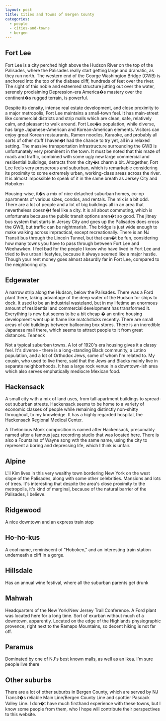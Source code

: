 ```yaml
---
layout: post
title: Cities and Towns of Bergen County
categories:
  - people
  - cities-and-towns
  - bergen
---
```


## Fort Lee

Fort Lee is a city perched high above the Hudson River on the top of the Palisades, where the Palisades really start getting large and dramatic, as they run north. The western end of the George Washington Bridge (GWB) is anchored into the top of the diabase cliff, hundreds of feet over the river. The sight of this noble and esteemed structure jutting out over the water, serenely proclaiming Depression-era America�s mastery over the continent�s rugged terrain, is powerful.

Despite its density, intense real estate development, and close proximity to a major metropolis, Fort Lee maintains a small-town feel. It has main-street like commercial districts and strip malls which are clean, safe, relatively calm, and pleasant to walk around. Fort Lee�s population, while diverse, has large Japanese-American and Korean-American elements. Visitors can enjoy great Korean restaurants, Ramen noodles, Karaoke, and probably all sorts of other stuff I haven�t had the chance to try yet, all in a relaxed setting. The massive transportation infrastructure surrounding the GWB is unfortunately very prominent in the town. It must be noted that this maze of roads and traffic, combined with some ugly new large commercial and residential buildings, detracts from the city�s charm a bit. Altogether, Fort Lee feels very prosperous and suburban, which is remarkable considering its proximity to some extremely urban, working-class areas across the river. It is almost impossible to speak of it in the same breath as Jersey City and Hoboken

Housing-wise, it�s a mix of nice detached suburban homes, co-op apartments of various sizes, condos, and rentals. The mix is a bit odd. There are a lot of people and a lot of big buildings all in an area that nevertheless doesn�t feel like a city. It is all about commuting, which is unfortunate because the public transit options aren�t so good. The jitney bus system that starts in Jersey City and goes up the Palisades does cross the GWB, but traffic can be nightmarish. The bridge is just wide enough to make walking across impractical, except recreationally. There is an NJ Transit bus through the Lincoln Tunnel, but that can�t be fun, considering how many towns you have to pass through between Fort Lee and Weehawken. I feel bad for the people I know who have lived in Fort Lee and tried to live urban lifestyles, because it always seemed like a major hastle. Though your rent money goes almost absurdly far in Fort Lee, compared to the neighboring city.

## Edgewater

A narrow strip along the Hudson, below the Palisades. There was a Ford plant there, taking advantage of the deep water of the Hudson for ships to dock. It used to be an industrial wasteland, but in my lifetime an enormous amount of residential and commercial development has transformed it. Everything is new but seems to be a bit cheap � an entire housing development went up in flame like matchsticks recently. There are small areas of old buildings between ballooning box stores. There is an incredible Japanese mall there, which seems to attract people to it from great distances.
Teaneck

Not a typical suburban towns. A lot of 1920's era housing gives it a classy feel. It's diverse - there is a long-standing Black community, a Latino population, and a lot of Orthodox Jews, some of whom I'm related to. My cousin, who used to live there, said that the Jews and Blacks mainly live in separate neighborhoods. It has a large rock venue in a downtown-ish area which also serves emphatically mediocre Mexican food.

## Hackensack

A small city with a mix of land uses, from tall apartment buildings to spread-out suburban streets. Hackensack seems to be home to a variety of economic classes of people while remaining distinctly non-shitty throughout, to my knowledge. It has a highly regarded hospital, the Hackensack Regional Medical Center.

A Thelonious Monk composition is named after Hackensack, presumably named after a famous jazz recording studio that was located here. There is also a Fountains of Wayne song wth the same name, using the city to represent a boring and depressing life, which I think is unfair.

## Alpine

L'il Kim lives in this very wealthy town bordering New York on the west slope of the Palisades, along with some other celebrities. Mansions and lots of trees. It's interesting that despite the area's close proximity to the metropolis, it's kind of marginal, because of the natural barrier of the Palisades, I believe.

## Ridgewood

A nice downtown and an express train stop

## Ho-ho-kus

A cool name, reminiscent of "Hoboken," and an interesting train station underneath a cliff in a gorge.

## Hillsdale

Has an annual wine festival, where all the suburban parents get drunk

## Mahwah

Headquarters of the New York/New Jersey Trail Conference. A Ford plant was located here for a long time. Sort of exurban without much of a downtown, apparently. Located on the edge of the Highlands physiographic provence, right next to the Ramapo Mountains, so decent hiking is not far off.

## Paramus

Dominated by one of NJ's best known malls, as well as an Ikea. I'm sure people live there 

## Other suburbs

There are a lot of other suburbs in Bergen County, which are served by NJ Transit�s reliable Main Line/Bergen County Line and spottier Pascack Valley Line. I don�t have much firsthand experience with these towns, but I know some people from them, who I hope will contribute their perspectives to this website.
